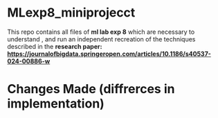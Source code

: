 # MLexp8_miniprojecct
This repo contains all files of **ml lab exp 8** which are necessary to understand , and run an independent recreation of the techniques described in the **research paper: https://journalofbigdata.springeropen.com/articles/10.1186/s40537-024-00886-w**


# Changes Made (diffrerces in implementation)
